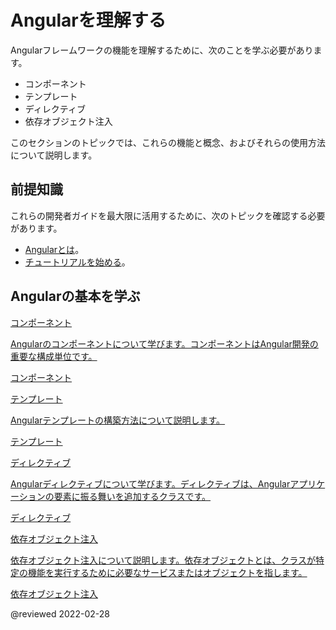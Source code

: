 # Angularを理解する

Angularフレームワークの機能を理解するために、次のことを学ぶ必要があります。

*   コンポーネント
*   テンプレート
*   ディレクティブ
*   依存オブジェクト注入

このセクションのトピックでは、これらの機能と概念、およびそれらの使用方法について説明します。

## 前提知識

これらの開発者ガイドを最大限に活用するために、次のトピックを確認する必要があります。

*   [Angularとは][AioGuideWhatIsAngular]。
*   [チュートリアルを始める][AioStart]。

## Angularの基本を学ぶ

<div class="card-container">
  <a href="guide/component-overview" class="docs-card" title="コンポーネント">
    <section>コンポーネント</section>
    <p>Angularのコンポーネントについて学びます。コンポーネントはAngular開発の重要な構成単位です。
    <p class="card-footer">コンポーネント</p>
  </a>
  <a href="guide/template-syntax" class="docs-card" title="テンプレート">
    <section>テンプレート</section>
    <p>Angularテンプレートの構築方法について説明します。</p>
    <p class="card-footer">テンプレート</p>
  </a>
  <a href="guide/built-in-directives" class="docs-card" title="ディレクティブ">
    <section>ディレクティブ</section>
    <p>Angularディレクティブについて学びます。ディレクティブは、Angularアプリケーションの要素に振る舞いを追加するクラスです。</p>
    <p class="card-footer">ディレクティブ</p>
  </a>
  <a href="guide/dependency-injection" class="docs-card" title="依存オブジェクト注入">
    <section>依存オブジェクト注入</section>
    <p>依存オブジェクト注入について説明します。依存オブジェクトとは、クラスが特定の機能を実行するために必要なサービスまたはオブジェクトを指します。</p>
    <p class="card-footer">依存オブジェクト注入</p>
  </a>
  <!-- <a href="guide/rendering-overview" class="docs-card" title="Angular service worker developer guide">
    <section>Rendering</section>
    <p>Learn how about server-side rendering and pre-rendering using Angular Universal.</p>
    <p class="card-footer">Angular Universal</p>
  </a> -->
</div>

<!-- links -->

[AioGuideWhatIsAngular]: guide/what-is-angular "What is Angular\? | Angular"

[AioStart]: start "Getting started with Angular | Angular"

<!-- external links -->

<!-- end links -->

@reviewed 2022-02-28
